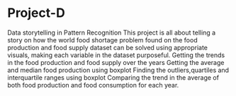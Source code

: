 # Project-D
Data storytelling in Pattern Recognition
This project is all about telling a story on how the world food shortage problem found on the food production and food supply dataset can be solved using appropriate visuals, making each variable in the dataset purposeful.
Getting the trends in the food production and food supply over the years
Getting the average and median food production using boxplot
Finding the outliers,quartiles and interquartile ranges using boxplot
Comparing the trend in the average of both food production and food consumption for each year.
